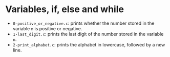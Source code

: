 # Variables, if, else and while
- `0-positive_or_negative.c`:  prints whether the number stored in the variable `n` is positive or negative.
- `1-last_digit.c`: prints the last digit of the number stored in the variable `n`.
- `2-print_alphabet.c`: prints the alphabet in lowercase, followed by a new line.
